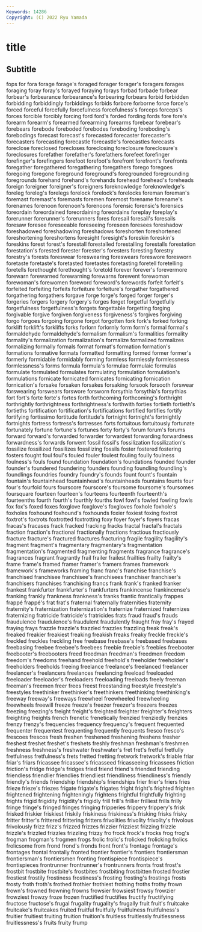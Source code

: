 ```yaml
---
Keywords: 14286
Copyright: (C) 2022 Ryu Yamada
---
```



# title

## Subtitle
 fops for fora forage forage's foraged forager forager's
foragers forages foraging foray foray's forayed foraying forays forbad forbade
forbear forbear's forbearance forbearance's forbearing forbears forbid forbidden forbidding forbiddingly
forbiddings forbids forbore forborne force force's forced forceful forcefully forcefulness
forcefulness's forceps forceps's forces forcible forcibly forcing ford ford's forded
fording fords fore fore's forearm forearm's forearmed forearming forearms forebear
forebear's forebears forebode foreboded forebodes foreboding foreboding's forebodings forecast forecast's
forecasted forecaster forecaster's forecasters forecasting forecastle forecastle's forecastles forecasts foreclose
foreclosed forecloses foreclosing foreclosure foreclosure's foreclosures forefather forefather's forefathers forefeet
forefinger forefinger's forefingers forefoot forefoot's forefront forefront's forefronts foregather foregathered
foregathering foregathers forego foregoes foregoing foregone foreground foreground's foregrounded foregrounding
foregrounds forehand forehand's forehands forehead forehead's foreheads foreign foreigner foreigner's
foreigners foreknowledge foreknowledge's foreleg foreleg's forelegs forelock forelock's forelocks foreman
foreman's foremast foremast's foremasts foremen foremost forename forename's forenames forenoon
forenoon's forenoons forensic forensic's forensics foreordain foreordained foreordaining foreordains foreplay
foreplay's forerunner forerunner's forerunners fores foresail foresail's foresails foresaw foresee
foreseeable foreseeing foreseen foresees foreshadow foreshadowed foreshadowing foreshadows foreshorten foreshortened
foreshortening foreshortens foresight foresight's foreskin foreskin's foreskins forest forest's forestall
forestalled forestalling forestalls forestation forestation's forested forester forester's foresters foresting
forestry forestry's forests foreswear foreswearing foreswears foreswore foresworn foretaste foretaste's
foretasted foretastes foretasting foretell foretelling foretells forethought forethought's foretold forever
forever's forevermore forewarn forewarned forewarning forewarns forewent forewoman forewoman's forewomen
foreword foreword's forewords forfeit forfeit's forfeited forfeiting forfeits forfeiture forfeiture's
forgather forgathered forgathering forgathers forgave forge forge's forged forger forger's
forgeries forgers forgery forgery's forges forget forgetful forgetfully forgetfulness forgetfulness's
forgets forgettable forgetting forging forgivable forgive forgiven forgiveness forgiveness's forgives
forgiving forgo forgoes forgoing forgone forgot forgotten fork fork's forked
forking forklift forklift's forklifts forks forlorn forlornly form form's formal
formal's formaldehyde formaldehyde's formalism formalism's formalities formality formality's formalization formalization's
formalize formalized formalizes formalizing formally formals format format's formation formation's
formations formative formats formatted formatting formed former former's formerly formidable
formidably forming formless formlessly formlessness formlessness's forms formula formula's formulae
formulaic formulas formulate formulated formulates formulating formulation formulation's formulations fornicate
fornicated fornicates fornicating fornication fornication's forsake forsaken forsakes forsaking forsook
forsooth forswear forswearing forswears forswore forsworn forsythia forsythia's forsythias fort
fort's forte forte's fortes forth forthcoming forthcoming's forthright forthrightly forthrightness
forthrightness's forthwith forties fortieth fortieth's fortieths fortification fortification's fortifications fortified
fortifies fortify fortifying fortissimo fortitude fortitude's fortnight fortnight's fortnightly fortnights
fortress fortress's fortresses forts fortuitous fortuitously fortunate fortunately fortune fortune's
fortunes forty forty's forum forum's forums forward forward's forwarded forwarder
forwardest forwarding forwardness forwardness's forwards forwent fossil fossil's fossilization fossilization's
fossilize fossilized fossilizes fossilizing fossils foster fostered fostering fosters fought
foul foul's fouled fouler foulest fouling foully foulness foulness's fouls
found foundation foundation's foundations founded founder founder's foundered foundering founders
founding foundling foundling's foundlings foundries foundry foundry's founds fount fount's
fountain fountain's fountainhead fountainhead's fountainheads fountains founts four four's fourfold
fours fourscore fourscore's foursome foursome's foursomes foursquare fourteen fourteen's fourteens
fourteenth fourteenth's fourteenths fourth fourth's fourthly fourths fowl fowl's fowled
fowling fowls fox fox's foxed foxes foxglove foxglove's foxgloves foxhole
foxhole's foxholes foxhound foxhound's foxhounds foxier foxiest foxing foxtrot foxtrot's
foxtrots foxtrotted foxtrotting foxy foyer foyer's foyers fracas fracas's fracases
frack fracked fracking fracks fractal fractal's fractals fraction fraction's fractional
fractionally fractions fractious fractiously fracture fracture's fractured fractures fracturing fragile
fragility fragility's fragment fragment's fragmentary fragmentary's fragmentation fragmentation's fragmented fragmenting
fragments fragrance fragrance's fragrances fragrant fragrantly frail frailer frailest frailties
frailty frailty's frame frame's framed framer framer's framers frames framework
framework's frameworks framing franc franc's franchise franchise's franchised franchisee franchisee's
franchisees franchiser franchiser's franchisers franchises franchising francs frank frank's franked
franker frankest frankfurter frankfurter's frankfurters frankincense frankincense's franking frankly frankness
frankness's franks frantic frantically frappes frappé frappé's frat frat's fraternal
fraternally fraternities fraternity fraternity's fraternization fraternization's fraternize fraternized fraternizes fraternizing
fratricide fratricide's fratricides frats fraud fraud's frauds fraudulence fraudulence's fraudulent
fraudulently fraught fray fray's frayed fraying frays frazzle frazzle's frazzled
frazzles frazzling freak freak's freaked freakier freakiest freaking freakish freaks
freaky freckle freckle's freckled freckles freckling free freebase freebase's freebased
freebases freebasing freebee freebee's freebees freebie freebie's freebies freebooter freebooter's
freebooters freed freedman freedman's freedmen freedom freedom's freedoms freehand freehold
freehold's freeholder freeholder's freeholders freeholds freeing freelance freelance's freelanced freelancer
freelancer's freelancers freelances freelancing freeload freeloaded freeloader freeloader's freeloaders freeloading
freeloads freely freeman freeman's freemen freer frees freest freestanding freestyle
freestyle's freestyles freethinker freethinker's freethinkers freethinking freethinking's freeway freeway's freeways
freewheel freewheeled freewheeling freewheels freewill freeze freeze's freezer freezer's freezers
freezes freezing freezing's freight freight's freighted freighter freighter's freighters freighting
freights french frenetic frenetically frenzied frenziedly frenzies frenzy frenzy's frequencies
frequency frequency's frequent frequented frequenter frequentest frequenting frequently frequents fresco
fresco's frescoes frescos fresh freshen freshened freshening freshens fresher freshest
freshet freshet's freshets freshly freshman freshman's freshmen freshness freshness's freshwater
freshwater's fret fret's fretful fretfully fretfulness fretfulness's frets fretted fretting
fretwork fretwork's friable friar friar's friars fricassee fricassee's fricasseed fricasseeing
fricassees friction friction's fridge fridge's fridges fried friend friend's friended
friending friendless friendlier friendlies friendliest friendliness friendliness's friendly friendly's friends
friendship friendship's friendships frier frier's friers fries frieze frieze's friezes
frigate frigate's frigates fright fright's frighted frighten frightened frightening frighteningly
frightens frightful frightfully frighting frights frigid frigidity frigidity's frigidly frill
frill's frillier frilliest frills frilly fringe fringe's fringed fringes fringing
fripperies frippery frippery's frisk frisked friskier friskiest friskily friskiness friskiness's
frisking frisks frisky fritter fritter's frittered frittering fritters frivolities frivolity
frivolity's frivolous frivolously frizz frizz's frizzed frizzes frizzier frizziest frizzing
frizzle frizzle's frizzled frizzles frizzling frizzy fro frock frock's frocks
frog frog's frogman frogman's frogmen frogs frolic frolic's frolicked frolicking
frolics frolicsome from frond frond's fronds front front's frontage frontage's
frontages frontal frontally fronted frontier frontier's frontiers frontiersman frontiersman's frontiersmen
fronting frontispiece frontispiece's frontispieces frontrunner frontrunner's frontrunners fronts frost frost's
frostbit frostbite frostbite's frostbites frostbiting frostbitten frosted frostier frostiest frostily
frostiness frostiness's frosting frosting's frostings frosts frosty froth froth's frothed
frothier frothiest frothing froths frothy frown frown's frowned frowning frowns
frowsier frowsiest frowsy frowzier frowziest frowzy froze frozen fructified fructifies
fructify fructifying fructose fructose's frugal frugality frugality's frugally fruit fruit's
fruitcake fruitcake's fruitcakes fruited fruitful fruitfully fruitfulness fruitfulness's fruitier fruitiest
fruiting fruition fruition's fruitless fruitlessly fruitlessness fruitlessness's fruits fruity frump
